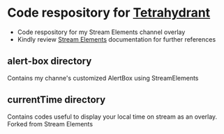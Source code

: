 # Code respository for [Tetrahydrant](https://www.twitch.tv/tetrahydrant/about)
- Code respository for my Stream Elements channel overlay
- Kindly review [Stream Elements](https://dev.streamelements.com/docs/widgets/3cf52461e4e34-before-starting) documentation for further references
## alert-box directory 
Contains my channe's customized AlertBox using StreamElements
## currentTime directory
Contains codes useful to display your local time on stream as an overlay. Forked from Stream Elements


